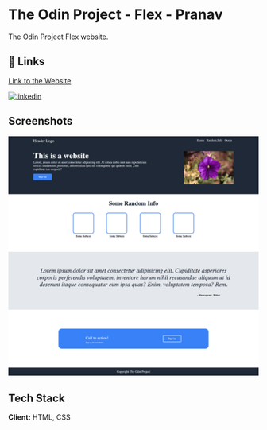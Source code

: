 
# The Odin Project - Flex - Pranav

The Odin Project Flex website.


## 🔗 Links
[Link to the Website](https://katherineoelsner.com/)

[![linkedin](https://img.shields.io/badge/linkedin-0A66C2?style=for-the-badge&logo=linkedin&logoColor=white)](https://in.linkedin.com/in/pranav-nampally-7406b41a7)


## Screenshots

![App Screenshot](https://github.com/SaitamaGoku/OdinProject-Flex/blob/main/saitamagoku.github.io_OdinProject-Flex_.png?raw=true)


## Tech Stack

**Client:** HTML, CSS


